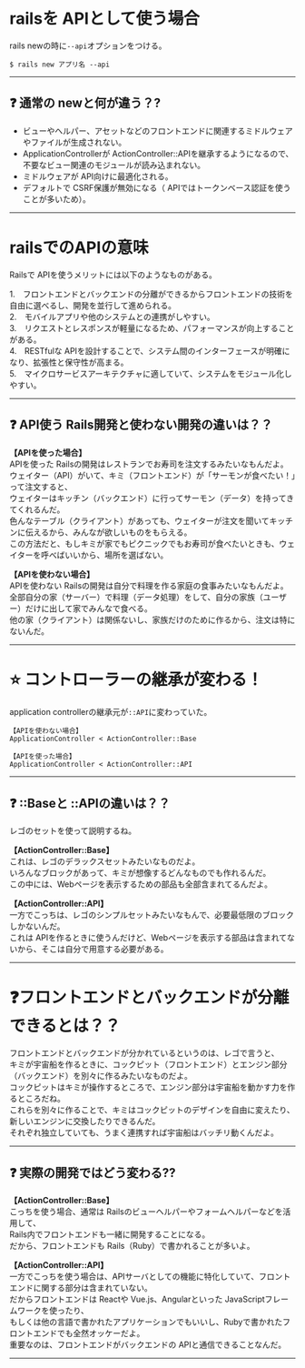 # railsを APIとして使う場合
rails newの時に`--api`オプションをつける。
~~~
$ rails new アプリ名 --api
~~~
***

## ❓ 通常の newと何が違う？?
- ビューやヘルパー、アセットなどのフロントエンドに関連するミドルウェアやファイルが生成されない。  
- ApplicationControllerが ActionController::APIを継承するようになるので、不要なビュー関連のモジュールが読み込まれない。
- ミドルウェアが API向けに最適化される。
- デフォルトで CSRF保護が無効になる（ APIではトークンベース認証を使うことが多いため）。
***

# railsでのAPIの意味
Railsで APIを使うメリットには以下のようなものがある。

1.　フロントエンドとバックエンドの分離ができるからフロントエンドの技術を自由に選べるし、開発を並行して進められる。  
2.　モバイルアプリや他のシステムとの連携がしやすい。  
3.　リクエストとレスポンスが軽量になるため、パフォーマンスが向上することがある。  
4.　RESTfulな APIを設計することで、システム間のインターフェースが明確になり、拡張性と保守性が高まる。  
5.　マイクロサービスアーキテクチャに適していて、システムをモジュール化しやすい。  
***

## ❓ API使う Rails開発と使わない開発の違いは？？
**【APIを使った場合】**    
APIを使った Railsの開発はレストランでお寿司を注文するみたいなもんだよ。  
ウェイター（API）がいて、キミ（フロントエンド）が「サーモンが食べたい！」って注文すると、  
ウェイターはキッチン（バックエンド）に行ってサーモン（データ）を持ってきてくれるんだ。  
色んなテーブル（クライアント）があっても、ウェイターが注文を聞いてキッチンに伝えるから、みんなが欲しいものをもらえる。  
この方法だと、もしキミが家でもピクニックでもお寿司が食べたいときも、ウェイターを呼べばいいから、場所を選ばない。

**【APIを使わない場合】**  
APIを使わない Railsの開発は自分で料理を作る家庭の食事みたいなもんだよ。  
全部自分の家（サーバー）で料理（データ処理）をして、自分の家族（ユーザー）だけに出して家でみんなで食べる。   
他の家（クライアント）は関係ないし、家族だけのために作るから、注文は特にないんだ。
***

# ⭐️ コントローラーの継承が変わる！
application controllerの継承元が`::API`に変わっていた。
~~~
【APIを使わない場合】
ApplicationController < ActionController::Base

【APIを使った場合】
ApplicationController < ActionController::API
~~~
***

## ❓ ::Baseと ::APIの違いは？？
レゴのセットを使って説明するね。

**【ActionController::Base】**   
これは、レゴのデラックスセットみたいなものだよ。  
いろんなブロックがあって、キミが想像するどんなものでも作れるんだ。  
この中には、Webページを表示するための部品も全部含まれてるんだよ。

**【ActionController::API】**   
一方でこっちは、レゴのシンプルセットみたいなもんで、必要最低限のブロックしかないんだ。  
これは APIを作るときに使うんだけど、Webページを表示する部品は含まれてないから、そこは自分で用意する必要がある。
***

# ❓フロントエンドとバックエンドが分離できるとは？？
フロントエンドとバックエンドが分かれているというのは、レゴで言うと、  
キミが宇宙船を作るときに、コックピット（フロントエンド）とエンジン部分（バックエンド）を別々に作るみたいなものだよ。  
コックピットはキミが操作するところで、エンジン部分は宇宙船を動かす力を作るところだね。  
これらを別々に作ることで、キミはコックピットのデザインを自由に変えたり、新しいエンジンに交換したりできるんだ。  
それぞれ独立していても、うまく連携すれば宇宙船はバッチリ動くんだよ。
***

## ❓ 実際の開発ではどう変わる??
**【ActionController::Base】**   
こっちを使う場合、通常は Railsのビューヘルパーやフォームヘルパーなどを活用して、  
Rails内でフロントエンドも一緒に開発することになる。    
だから、フロントエンドも Rails（Ruby）で書かれることが多いよ。

**【ActionController::API】**   
一方でこっちを使う場合は、APIサーバとしての機能に特化していて、フロントエンドに関する部分は含まれていない。    
だからフロントエンドは Reactや Vue.js、Angularといった JavaScriptフレームワークを使ったり、  
もしくは他の言語で書かれたアプリケーションでもいいし、Rubyで書かれたフロントエンドでも全然オッケーだよ。  
重要なのは、フロントエンドがバックエンドの APIと通信できることなんだ。
***
